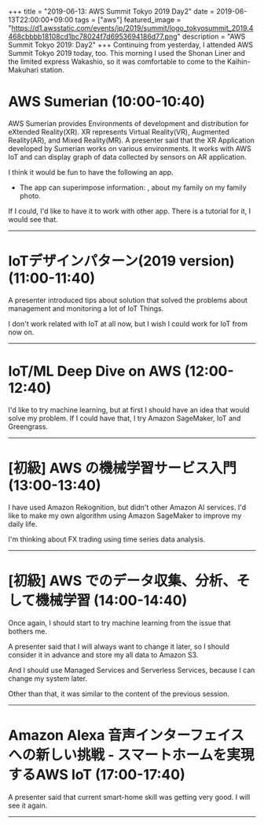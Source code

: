 +++
title =  "2019-06-13: AWS Summit Tokyo 2019 Day2"
date = 2019-06-13T22:00:00+09:00
tags = ["aws"]
featured_image = "https://d1.awsstatic.com/events/jp/2019/summit/logo_tokyosummit_2019.4468cbbbb18108cd1bc78024f7d6953694186d77.png"
description = "AWS Summit Tokyo 2019: Day2"
+++
Continuing from yesterday, I attended AWS Summit Tokyo 2019 today, too.
This morning I used the Shonan Liner and the limited express Wakashio,
so it was comfortable to come to the Kaihin-Makuhari station.

<!--
昨日に引き続いて、AWS Summit Tokyo 2019 に参加してきました。
今朝は湘南ライナーと特急わかしおを使って
海浜幕張まで来たので快適でした。
-->

# AWS Sumerian (10:00-10:40)

AWS Sumerian provides Environments of development and distribution for eXtended Reality(XR).
XR represents Virtual Reality(VR), Augmented Reality(AR), and Mixed Reality(MR).
A presenter said that the XR Application developed by Sumerian works on various environments.
It works with AWS IoT and can display graph of data collected by sensors on AR application.

<!--
XR(eXtended Reality)のための開発環境と配信基盤を提供してくれるものです。
XRとは VR(Virtual Reality), AR(Augmented Reality), MR(Mixed Reality) を総称したものです。
Sumerian で開発した XR アプリはいろんな環境で動作するそうです。
AWS IoT とも連携して、センサーデータをARアプリで表示することが簡単にできるそうです。
-->

I think it would be fun to have the following an app.
* The app can superimpose information: ,  about my family on my family photo.

If I could, I'd like to have it to work with other app.
There is a tutorial for it, I would see that.

<!--
どんなアプリがあると楽しいか？
* Alexa で登録した家族情報を元に、
  カメラでその人物を撮ると、情報をかぶせて表示してくれる。
-->

<!--
できれば他のアプリと連携させたい。
チュートリアルがあるようなので、作りたくなったら見てみることにしてみます。
-->

- - -
# IoTデザインパターン(2019 version) (11:00-11:40)

A presenter introduced tips about solution that
solved the problems about management and monitoring a lot of IoT Things.

<!--
大量のIoT Thing(デバイス)を実際に運用するときに
管理・監視の問題を解決する Tips をいろいろ提案してくれました。
-->

I don't work related with IoT at all now,
but I wish I could work for IoT from now on.

<!--
今は何にも AWS IoT 関連のことをしていないけど、
今後業務でできたら良いなあと思います。
-->

- - -

# IoT/ML Deep Dive on AWS (12:00-12:40)

I'd like to try machine learning, but
at first I should have an idea that would solve my problem.
If I could have that, I try Amazon SageMaker, IoT and Greengrass.

<!--
AWS IoT - Amazon SageMaker - Amazon Greengrass を連携する
何らかの仕組みを作りたいなと思いましたが、
何をすべきなのか、課題を見つけることが先だなあと思いました。
何か実生活で解決したいことがないか考えてみます。
-->
<!--
まずは Greengrass 上でモデルを動かしたいな。
-->

- - -
# [初級] AWS の機械学習サービス入門 (13:00-13:40)

I have used Amazon Rekognition, but didn't other Amazon AI services.
I'd like to make my own algorithm using Amazon SageMaker 
to improve my daily life.

<!--
Amazon Rekognition は使ったことあるけど、
他は使ったことないなぁ。
Amazon SageMaker を使って、自分のアルゴリズムを作ってみたい。
機械学習のためのループを実生活で考えられないかな。
-->

I'm thinking about FX trading using time series data analysis.

<!--
為替のデータを時系列サービスに突っ込めないかな。
-->

- - -
# [初級] AWS でのデータ収集、分析、そして機械学習 (14:00-14:40)

Once again, I should start to try machine learning from the issue that bothers me.

<!--
やっぱり課題からスタートすること必要だということ。
-->

A presenter said that I will always want to change it later,
so I should consider it in advance and store my all data to Amazon S3.

<!--
ちなみにやり始めたら絶対後から変えたくなるので、
それを織り込んでおくことが大切。
-->

And I should use Managed Services and Serverless Services,
because I can change my system later.

<!--
あと、マネージドサービス、サーバレスな機能を使うと、
後からいろいろ変えたくなった場合にも対応できるよ。
やっぱり Amazon S3 にとりあえず放り込んでおくのが良い。
-->

Other than that, it was similar to the content of the previous session.

<!--
それ以外はさっきのプレゼンテーションと内容が似てる。
-->

- - -
# Amazon Alexa 音声インターフェイスへの新しい挑戦 - スマートホームを実現するAWS IoT (17:00-17:40)

A presenter said that current smart-home skill was getting very good.
I will see it again.

<!--
Smart-home skill はいろいろ対応が広がっているので、
もう一回見てみるといいかも。
-->

- - -

